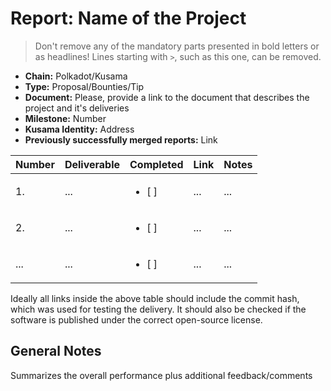 # Report: Name of the Project

> Don't remove any of the mandatory parts presented in bold letters or as headlines!
> Lines starting with `>`, such as this one, can be removed.

- **Chain:** Polkadot/Kusama 
- **Type:** Proposal/Bounties/Tip
- **Document:** Please, provide a link to the document that describes the project and it's deliveries
- **Milestone:** Number
- **Kusama Identity:** Address
- **Previously successfully merged reports:** Link

| Number | Deliverable | Completed | Link |  Notes |
| ------ | ----------- | -------- | ---- |----------------- |
| 1. | ... |<ul><li>[ ] </li></ul>|...| ...|
| 2.  | ... |<ul><li>[ ] </li></ul>|...| ...|
| ... | ... |<ul><li>[ ] </li></ul>|...| ...|

Ideally all links inside the above table should include the commit hash,
which was used for testing the delivery. It should also be checked if the software is published under the correct open-source license.

## General Notes

Summarizes the overall performance plus additional feedback/comments